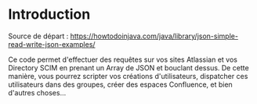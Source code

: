 # Introduction

Source de départ : https://howtodoinjava.com/java/library/json-simple-read-write-json-examples/

Ce code permet d'effectuer des requêtes sur vos sites Atlassian et vos Directory SCIM en prenant un Array de JSON et bouclant dessus. De cette manière, vous pourrez scripter vos créations d'utilisateurs, dispatcher ces utilisateurs dans des groupes, créer des espaces Confluence, et bien d'autres choses...